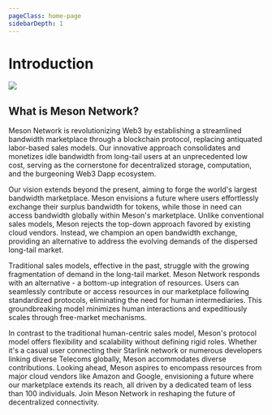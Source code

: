 ```yaml
---
pageClass: home-page
sidebarDepth: 1
---
```


# Introduction

![](./images/meson-center.png)

## What is Meson Network?

Meson Network is revolutionizing Web3 by establishing a streamlined bandwidth marketplace through a blockchain protocol, replacing antiquated labor-based sales models. Our innovative approach consolidates and monetizes idle bandwidth from long-tail users at an unprecedented low cost, serving as the cornerstone for decentralized storage, computation, and the burgeoning Web3 Dapp ecosystem.

Our vision extends beyond the present, aiming to forge the world's largest bandwidth marketplace. Meson envisions a future where users effortlessly exchange their surplus bandwidth for tokens, while those in need can access bandwidth globally within Meson's marketplace. Unlike conventional sales models, Meson rejects the top-down approach favored by existing cloud vendors. Instead, we champion an open bandwidth exchange, providing an alternative to address the evolving demands of the dispersed long-tail market.

Traditional sales models, effective in the past, struggle with the growing fragmentation of demand in the long-tail market. Meson Network responds with an alternative - a bottom-up integration of resources. Users can seamlessly contribute or access resources in our marketplace following standardized protocols, eliminating the need for human intermediaries. This groundbreaking model minimizes human interactions and expeditiously scales through free-market mechanisms.

In contrast to the traditional human-centric sales model, Meson's protocol model offers flexibility and scalability without defining rigid roles. Whether it's a casual user connecting their Starlink network or numerous developers linking diverse Telecoms globally, Meson accommodates diverse contributions. Looking ahead, Meson aspires to encompass resources from major cloud vendors like Amazon and Google, envisioning a future where our marketplace extends its reach, all driven by a dedicated team of less than 100 individuals. Join Meson Network in reshaping the future of decentralized connectivity.
